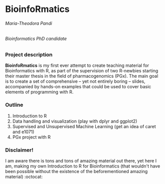 # BioinfoRmatics

###### Maria-Theodora Pandi
###### Bioinformatics PhD candidate

### Project description

**BioinfoRmatics** is my first ever attempt to create teaching material for Bioinformatics with R, as part of the supervision of two R-newbies starting their master thesis in the field of pharmacogenomics (PGx). 
The main goal is to create a set of comprehensive – yet not entirely boring – slides, accompanied by hands-on examples that could be used to cover basic elements of programming with R.

### Outline
1.	Introduction to R 
2.	Data handling and visualization (play with dplyr and ggplot2)
3.	Supervised and Unsupervised Machine Learning (get an idea of caret and e1071)
4.	PGx project with R


### Disclaimer!
I am aware there is tons and tons of amazing material out there, yet here I am, making my own Introduction to R for Bioinformatics (that wouldn't have been possible without the existence of the beforementioned amazing material)  :octocat:
